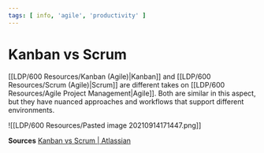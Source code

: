 ```yaml
---
tags: [ info, 'agile', 'productivity' ]
---
```

# Kanban vs Scrum
[[LDP/600 Resources/Kanban (Agile)|Kanban]] and [[LDP/600 Resources/Scrum (Agile)|Scrum]] are different takes on [[LDP/600 Resources/Agile Project Management|Agile]]. Both are similar in this aspect, but they have nuanced approaches and workflows that support different environments.

![[LDP/600 Resources/Pasted image 20210914171447.png]]

**Sources**
[Kanban vs Scrum | Atlassian](https://www.atlassian.com/agile/kanban/kanban-vs-scrum)